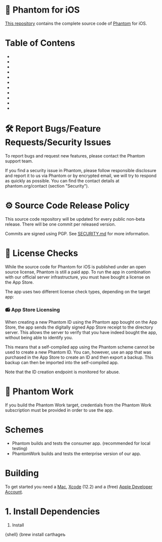 # 👻 Phantom for iOS

[This repository](https://github.com/nordbearbotdev/phantom-dev) contains the complete source code of [Phantom](https://phantom.org) for iOS.

# Table of Contens

*
*
*
*
*
*
*
*
*
*
*

# 🛠 Report Bugs/Feature Requests/Security Issues

To report bugs and request new features, please contact the Phantom support team.

If you find a security issue in Phantom, please follow responsible disclosure and report it to us via Phantom or by encrypted email, we will try to respond as quickly as possible. You can find the contact details at phantom.org/contact (section "Security").

# ⚙ Source Code Release Policy

This source code repository will be updated for every public non-beta release. There will be one commit per released version.

Commits are signed using PGP. See [SECURITY.md](https://github.com/nordbearbotdev/phantom-ios/blob/main/SECURITY.md) for more information.

# 📖 License Checks

While the source code for Phantom for iOS is published under an open source license, Phantom is still a paid app. To run the app in combination with our official server infrastructure, you must have bought a license on the App Store.

The app uses two different license check types, depending on the target app:

### 📻 App Store Licensing
When creating a new Phantom ID using the Phantom app bought on the App Store, the app sends the digitally signed App Store receipt to the directory server. This allows the server to verify that you have indeed bought the app, without being able to identify you.

This means that a self-compiled app using the Phantom scheme cannot be used to create a new Phantom ID. You can, however, use an app that was purchased in the App Store to create an ID and then export a backup. This backup can then be imported into the self-compiled app.

Note that the ID creation endpoint is monitored for abuse.

# 🔧 Phantom Work
If you build the Phantom Work target, credentials from the Phantom Work subscription must be provided in order to use the app.


# Schemes

* Phantom builds and tests the consumer app. (recommended for local testing)
* PhantomWork builds and tests the enterprise version of our app.


# Building

To get started you need a [Mac](https://www.apple.com/mac/), [Xcode](https://developer.apple.com/xcode/) (12.2) and a (free) [Apple Developer Account](https://developer.apple.com/programs/).

# 1. Install Dependencies

1. Install 

{shell} {brew install carthageъ
